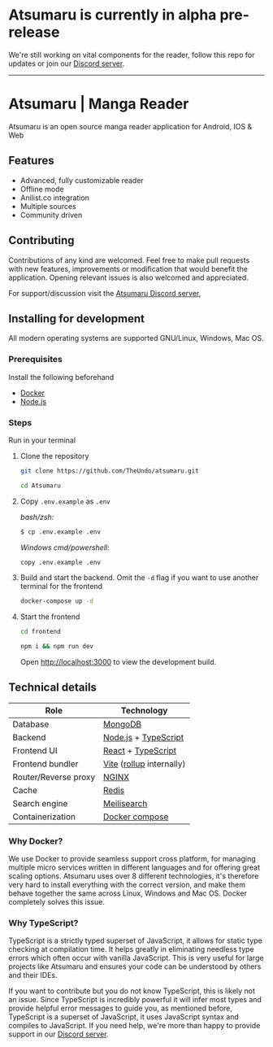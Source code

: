 # Atsumaru is currently in alpha pre-release
We're still working on vital components for the reader, follow this repo for updates or join our [Discord server](https://discord.gg/Tj4QmEF4uV).
***

# Atsumaru | Manga Reader
Atsumaru is an open source manga reader application for Android, IOS & Web

## Features
- Advanced, fully customizable reader
- Offline mode
- Anilist.co integration
- Multiple sources
- Community driven

## Contributing
Contributions of any kind are welcomed. Feel free to make pull requests with new features, improvements or modification that would benefit the application. Opening relevant issues is also welcomed and appreciated.

For support/discussion visit the [Atsumaru Discord server](https://discord.gg/Tj4QmEF4uV),

## Installing for development
All modern operating systems are supported GNU/Linux, Windows, Mac OS.
### Prerequisites
Install the following beforehand
- [Docker](https://www.docker.com/get-started)
- [Node.js](https://nodejs.dev/)

### Steps
Run in your terminal
1. Clone the repository
   ```sh
   git clone https://github.com/TheUndo/atsumaru.git
    ```
    ```sh
   cd Atsumaru
    ```
3. Copy `.env.example` as `.env`

   *bash/zsh:*
   ```sh
   $ cp .env.example .env
   ```
   *Windows cmd/powershell:*
   ```sh
   copy .env.example .env
   ```
4. Build and start the backend. Omit the `-d` flag if you want to use another terminal for the frontend
   ```sh
   docker-compose up -d
   ```
5. Start the frontend
   ```sh
   cd frontend
   ```
   ```sh
   npm i && npm run dev
   ```
   Open <a href="http://localhost:3000" target="_blank">http://localhost:3000</a> to view the development build.

## Technical details
| Role                 | Technology                                                                                                                              |
| -------------------- | --------------------------------------------------------------------------------------------------------------------------------------- |
| Database             | <a href="https://www.mongodb.com/" target="_blank">MongoDB</a>                                                                          |
| Backend              | [Node.js](https://nodejs.dev/) + <a href="https://www.typescriptlang.org/" target="_blank">TypeScript</a>                               |
| Frontend UI          | <a href="https://reactjs.org/" target="_blank">React</a> + <a href="https://www.typescriptlang.org/" target="_blank">TypeScript</a>     |
| Frontend bundler     | <a href="https://vitejs.dev/" target="_blank">Vite</a> (<a href="https://rollupjs.org/guide/en/" target="_blank">rollup</a> internally) |
| Router/Reverse proxy | <a href="https://nginx.org/en/" target="_blank">NGINX</a>                                                                               |
| Cache                | <a href="https://redis.io/" target="_blank">Redis</a>                                                                                   |
| Search engine        | <a href="https://www.meilisearch.com/" target="_blank">Meilisearch</a>                                                                  |
| Containerization     | <a href="https://docs.docker.com/compose/" target="_blank">Docker compose</a>                                                           |

### Why Docker?
We use Docker to provide seamless support cross platform, for managing multiple micro services written in different languages and for offering great scaling options. Atsumaru uses over 8 different technologies, it's therefore very hard to install everything with the correct version, and make them behave together the same across Linux, Windows and Mac OS. Docker completely solves this issue.

### Why TypeScript?
TypeScript is a strictly typed superset of JavaScript, it allows for static type checking at compilation time. It helps greatly in eliminating needless type errors which often occur with vanilla JavaScript. This is very useful for large projects like Atsumaru and ensures your code can be understood by others and their IDEs.

If you want to contribute but you do not know TypeScript, this is likely not an issue. Since TypeScript is incredibly powerful it will infer most types and provide helpful error messages to guide you, as mentioned before, TypeScript is a superset of JavaScript, it uses JavaScript syntax and compiles to JavaScript. If you need help, we're more than happy to provide support in our [Discord server](https://discord.gg/Tj4QmEF4uV).